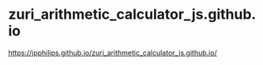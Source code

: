 # zuri_arithmetic_calculator_js.github.io

https://jpphilips.github.io/zuri_arithmetic_calculator_js.github.io/
